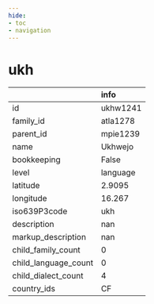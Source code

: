 ```yaml
---
hide:
- toc
- navigation
---
```

# ukh
|                      | info     |
|:---------------------|:---------|
| id                   | ukhw1241 |
| family_id            | atla1278 |
| parent_id            | mpie1239 |
| name                 | Ukhwejo  |
| bookkeeping          | False    |
| level                | language |
| latitude             | 2.9095   |
| longitude            | 16.267   |
| iso639P3code         | ukh      |
| description          | nan      |
| markup_description   | nan      |
| child_family_count   | 0        |
| child_language_count | 0        |
| child_dialect_count  | 4        |
| country_ids          | CF       |
